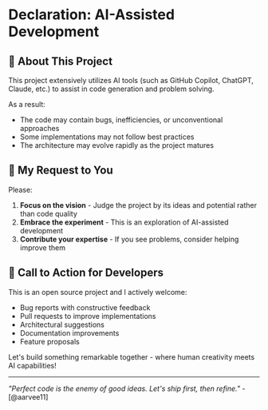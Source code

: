 # Declaration: AI-Assisted Development

## 🚀 About This Project
This project extensively utilizes AI tools (such as GitHub Copilot, ChatGPT, Claude, etc.) to assist in code generation and problem solving. 

As a result:
- The code may contain bugs, inefficiencies, or unconventional approaches
- Some implementations may not follow best practices
- The architecture may evolve rapidly as the project matures

## 🙏 My Request to You
Please:
1. **Focus on the vision** - Judge the project by its ideas and potential rather than code quality
2. **Embrace the experiment** - This is an exploration of AI-assisted development
3. **Contribute your expertise** - If you see problems, consider helping improve them

## 🤝 Call to Action for Developers
This is an open source project and I actively welcome:
- Bug reports with constructive feedback
- Pull requests to improve implementations
- Architectural suggestions
- Documentation improvements
- Feature proposals

Let's build something remarkable together - where human creativity meets AI capabilities!

---

*"Perfect code is the enemy of good ideas. Let's ship first, then refine."* - [@aarvee11]